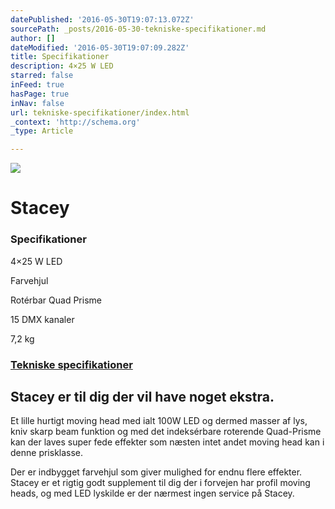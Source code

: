 ```yaml
---
datePublished: '2016-05-30T19:07:13.072Z'
sourcePath: _posts/2016-05-30-tekniske-specifikationer.md
author: []
dateModified: '2016-05-30T19:07:09.282Z'
title: Specifikationer
description: 4×25 W LED
starred: false
inFeed: true
hasPage: true
inNav: false
url: tekniske-specifikationer/index.html
_context: 'http://schema.org'
_type: Article

---
```

![](https://the-grid-user-content.s3-us-west-2.amazonaws.com/4123f1b0-2ba4-494c-bdb5-113fc0426c47.png)

# Stacey

### Specifikationer

4×25 W LED

Farvehjul

Rotérbar Quad Prisme

15 DMX kanaler

7,2 kg

### [Tekniske specifikationer][0]

## Stacey er til dig der vil have noget ekstra.

Et lille hurtigt moving head med ialt 100W LED og dermed masser af lys, kniv skarp beam funktion og med det indeksérbare roterende Quad-Prisme kan der laves super fede effekter som næsten intet andet moving head kan i denne prisklasse.

Der er indbygget farvehjul som giver mulighed for endnu flere effekter. Stacey er et rigtig godt supplement til dig der i forvejen har profil moving heads, og med LED lyskilde er der nærmest ingen service på Stacey.

[0]: http://venturelite.dk/filer/Carma%20Specifikationer.pdf "Tekniske specifikationer"